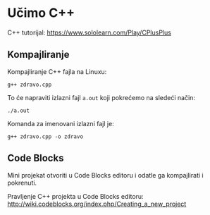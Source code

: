 # Učimo C++

C++ tutorijal:
https://www.sololearn.com/Play/CPlusPlus

## Kompajliranje

Kompajliranje C++ fajla na Linuxu:

```
g++ zdravo.cpp
```

To će napraviti izlazni fajl `a.out` koji pokrećemo na sledeći način:

```
./a.out
```

Komanda za imenovani izlazni fajl je:

```
g++ zdravo.cpp -o zdravo
```

## Code Blocks

Mini projekat otvoriti u Code Blocks editoru i odatle ga kompajlirati i pokrenuti.

Pravljenje C++ projekta u Code Blocks editoru:
http://wiki.codeblocks.org/index.php/Creating_a_new_project
